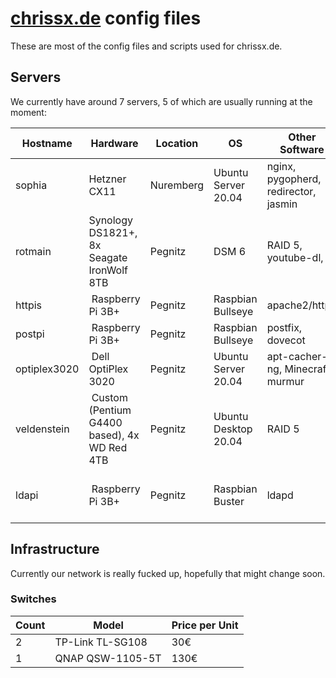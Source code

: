 # [chrissx.de](https://chrissx.de) config files

These are most of the config files and scripts used for chrissx.de.

## Servers
We currently have around 7 servers, 5 of which are usually running at the
moment:

| Hostname     | Hardware                                    | Location  | OS                   | Other Software                               | Status                                       | Total Cost |
|--------------|---------------------------------------------|-----------|----------------------|----------------------------------------------|----------------------------------------------|------------|
| sophia       | Hetzner CX11                                | Nuremberg | Ubuntu Server 20.04  | nginx, pygopherd, redirector, jasmin         | running                                      | 3€/month   |
| rotmain      | Synology DS1821+, 8x Seagate IronWolf 8TB   | Pegnitz   | DSM 6                | RAID 5, youtube-dl, ...                      | running                                      | 3500€      |
| httpis       | Raspberry Pi 3B+                            | Pegnitz   | Raspbian Bullseye    | apache2/httpd                                | running                                      | 35€        |
| postpi       | Raspberry Pi 3B+                            | Pegnitz   | Raspbian Bullseye    | postfix, dovecot                             | running                                      | 35€        |
| optiplex3020 | Dell OptiPlex 3020                          | Pegnitz   | Ubuntu Server 20.04  | apt-cacher-ng, Minecraft, murmur             | running                                      | 80€        |
| veldenstein  | Custom (Pentium G4400 based), 4x WD Red 4TB | Pegnitz   | Ubuntu Desktop 20.04 | RAID 5                                       | not running, deployed as an emergency backup | 1000€      |
| ldapi        | Raspberry Pi 3B+                            | Pegnitz   | Raspbian Buster      | ldapd                                        | not running, to be removed                   | 35€        |

## Infrastructure
Currently our network is really fucked up, hopefully that might change soon.

### Switches
| Count | Model            | Price per Unit |
|-------|------------------|----------------|
| 2     | TP-Link TL-SG108 | 30€            |
| 1     | QNAP QSW-1105-5T | 130€           |
